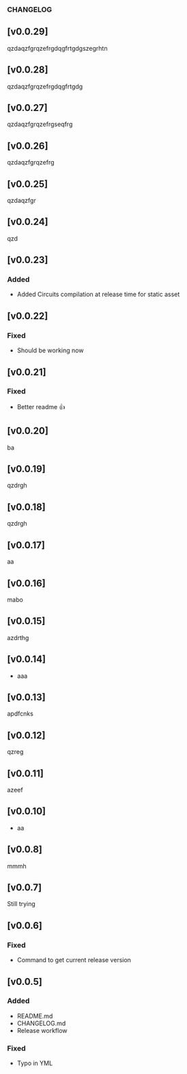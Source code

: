 ### CHANGELOG

## [v0.0.29]
qzdaqzfgrqzefrgdqgfrtgdgszegrhtn

## [v0.0.28]
qzdaqzfgrqzefrgdqgfrtgdg

## [v0.0.27]
qzdaqzfgrqzefrgseqfrg

## [v0.0.26]
qzdaqzfgrqzefrg


## [v0.0.25]
qzdaqzfgr


## [v0.0.24]
qzd

## [v0.0.23]

### Added

- Added Circuits compilation at release time for static asset

## [v0.0.22]

### Fixed

- Should be working now

## [v0.0.21]

### Fixed

- Better readme :+1:

## [v0.0.20]

ba

## [v0.0.19]


qzdrgh


## [v0.0.18]


qzdrgh

## [v0.0.17]

aa
## [v0.0.16]


mabo

## [v0.0.15]

azdrthg

## [v0.0.14]

- aaa

## [v0.0.13]

apdfcnks

## [v0.0.12]

qzreg

## [v0.0.11]

azeef

## [v0.0.10]

- aa

## [v0.0.8]

mmmh

## [v0.0.7]

Still trying

## [v0.0.6]

### Fixed

- Command to get current release version

## [v0.0.5]

### Added 

- README.md
- CHANGELOG.md
- Release workflow

### Fixed

- Typo in YML